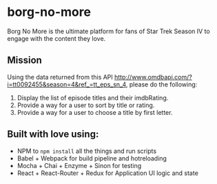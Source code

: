 # borg-no-more

Borg No More is the ultimate platform for fans of Star Trek Season IV to engage with the content they love.

## Mission
Using the data returned from this API http://www.omdbapi.com/?i=tt0092455&season=4&ref_=tt_eps_sn_4, please do the following:
1. Display the list of episode titles and their imdbRating.
2. Provide a way for a user to sort by title or rating.
3. Provide a way for a user to choose a title by first letter.

## Built with love using:
* NPM to `npm install` all the things and run scripts
* Babel + Webpack for build pipeline and hotreloading
* Mocha + Chai + Enzyme + Sinon for testing
* React + React-Router + Redux for Application UI logic and state
